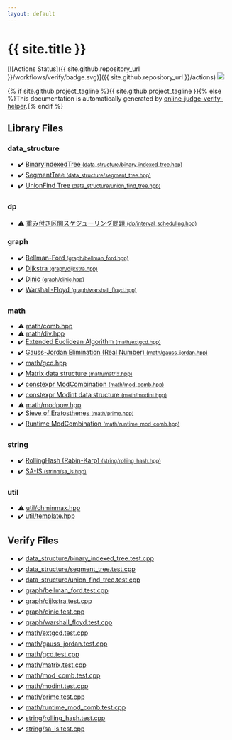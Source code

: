 ```yaml
---
layout: default
---
```


<!-- mathjax config similar to math.stackexchange -->
<script type="text/javascript" async
  src="https://cdnjs.cloudflare.com/ajax/libs/mathjax/2.7.5/MathJax.js?config=TeX-MML-AM_CHTML">
</script>
<script type="text/x-mathjax-config">
  MathJax.Hub.Config({
    TeX: { equationNumbers: { autoNumber: "AMS" }},
    tex2jax: {
      inlineMath: [ ['$','$'] ],
      processEscapes: true
    },
    "HTML-CSS": { matchFontHeight: false },
    displayAlign: "left",
    displayIndent: "2em"
  });
</script>

<script type="text/javascript" src="https://cdnjs.cloudflare.com/ajax/libs/jquery/3.4.1/jquery.min.js"></script>
<script src="https://cdn.jsdelivr.net/npm/jquery-balloon-js@1.1.2/jquery.balloon.min.js" integrity="sha256-ZEYs9VrgAeNuPvs15E39OsyOJaIkXEEt10fzxJ20+2I=" crossorigin="anonymous"></script>
<script type="text/javascript" src="assets/js/copy-button.js"></script>
<link rel="stylesheet" href="assets/css/copy-button.css" />


# {{ site.title }}

[![Actions Status]({{ site.github.repository_url }}/workflows/verify/badge.svg)]({{ site.github.repository_url }}/actions)
<a href="{{ site.github.repository_url }}"><img src="https://img.shields.io/github/last-commit/{{ site.github.owner_name }}/{{ site.github.repository_name }}" /></a>

{% if site.github.project_tagline %}{{ site.github.project_tagline }}{% else %}This documentation is automatically generated by <a href="https://github.com/kmyk/online-judge-verify-helper">online-judge-verify-helper</a>.{% endif %}

## Library Files

<div id="c8f6850ec2ec3fb32f203c1f4e3c2fd2"></div>

### data_structure

* :heavy_check_mark: <a href="library/data_structure/binary_indexed_tree.hpp.html">BinaryIndexedTree <small>(data_structure/binary_indexed_tree.hpp)</small></a>
* :heavy_check_mark: <a href="library/data_structure/segment_tree.hpp.html">SegmentTree <small>(data_structure/segment_tree.hpp)</small></a>
* :heavy_check_mark: <a href="library/data_structure/union_find_tree.hpp.html">UnionFind Tree <small>(data_structure/union_find_tree.hpp)</small></a>


<div id="95687afb5d9a2a9fa39038f991640b0c"></div>

### dp

* :warning: <a href="library/dp/interval_scheduling.hpp.html">重み付き区間スケジューリング問題 <small>(dp/interval_scheduling.hpp)</small></a>


<div id="f8b0b924ebd7046dbfa85a856e4682c8"></div>

### graph

* :heavy_check_mark: <a href="library/graph/bellman_ford.hpp.html">Bellman-Ford <small>(graph/bellman_ford.hpp)</small></a>
* :heavy_check_mark: <a href="library/graph/dijkstra.hpp.html">Dijkstra <small>(graph/dijkstra.hpp)</small></a>
* :heavy_check_mark: <a href="library/graph/dinic.hpp.html">Dinic <small>(graph/dinic.hpp)</small></a>
* :heavy_check_mark: <a href="library/graph/warshall_floyd.hpp.html">Warshall-Floyd <small>(graph/warshall_floyd.hpp)</small></a>


<div id="7e676e9e663beb40fd133f5ee24487c2"></div>

### math

* :warning: <a href="library/math/comb.hpp.html">math/comb.hpp</a>
* :warning: <a href="library/math/div.hpp.html">math/div.hpp</a>
* :heavy_check_mark: <a href="library/math/extgcd.hpp.html">Extended Euclidean Algorithm <small>(math/extgcd.hpp)</small></a>
* :heavy_check_mark: <a href="library/math/gauss_jordan.hpp.html">Gauss-Jordan Elimination (Real Number) <small>(math/gauss_jordan.hpp)</small></a>
* :heavy_check_mark: <a href="library/math/gcd.hpp.html">math/gcd.hpp</a>
* :heavy_check_mark: <a href="library/math/matrix.hpp.html">Matrix data structure <small>(math/matrix.hpp)</small></a>
* :heavy_check_mark: <a href="library/math/mod_comb.hpp.html">constexpr ModCombination <small>(math/mod_comb.hpp)</small></a>
* :heavy_check_mark: <a href="library/math/modint.hpp.html">constexpr Modint data structure <small>(math/modint.hpp)</small></a>
* :warning: <a href="library/math/modpow.hpp.html">math/modpow.hpp</a>
* :heavy_check_mark: <a href="library/math/prime.hpp.html">Sieve of Eratosthenes <small>(math/prime.hpp)</small></a>
* :heavy_check_mark: <a href="library/math/runtime_mod_comb.hpp.html">Runtime ModCombination <small>(math/runtime_mod_comb.hpp)</small></a>


<div id="b45cffe084dd3d20d928bee85e7b0f21"></div>

### string

* :heavy_check_mark: <a href="library/string/rolling_hash.hpp.html">RollingHash (Rabin-Karp) <small>(string/rolling_hash.hpp)</small></a>
* :heavy_check_mark: <a href="library/string/sa_is.hpp.html">SA-IS <small>(string/sa_is.hpp)</small></a>


<div id="05c7e24700502a079cdd88012b5a76d3"></div>

### util

* :warning: <a href="library/util/chminmax.hpp.html">util/chminmax.hpp</a>
* :heavy_check_mark: <a href="library/util/template.hpp.html">util/template.hpp</a>


## Verify Files

* :heavy_check_mark: <a href="verify/data_structure/binary_indexed_tree.test.cpp.html">data_structure/binary_indexed_tree.test.cpp</a>
* :heavy_check_mark: <a href="verify/data_structure/segment_tree.test.cpp.html">data_structure/segment_tree.test.cpp</a>
* :heavy_check_mark: <a href="verify/data_structure/union_find_tree.test.cpp.html">data_structure/union_find_tree.test.cpp</a>
* :heavy_check_mark: <a href="verify/graph/bellman_ford.test.cpp.html">graph/bellman_ford.test.cpp</a>
* :heavy_check_mark: <a href="verify/graph/dijkstra.test.cpp.html">graph/dijkstra.test.cpp</a>
* :heavy_check_mark: <a href="verify/graph/dinic.test.cpp.html">graph/dinic.test.cpp</a>
* :heavy_check_mark: <a href="verify/graph/warshall_floyd.test.cpp.html">graph/warshall_floyd.test.cpp</a>
* :heavy_check_mark: <a href="verify/math/extgcd.test.cpp.html">math/extgcd.test.cpp</a>
* :heavy_check_mark: <a href="verify/math/gauss_jordan.test.cpp.html">math/gauss_jordan.test.cpp</a>
* :heavy_check_mark: <a href="verify/math/gcd.test.cpp.html">math/gcd.test.cpp</a>
* :heavy_check_mark: <a href="verify/math/matrix.test.cpp.html">math/matrix.test.cpp</a>
* :heavy_check_mark: <a href="verify/math/mod_comb.test.cpp.html">math/mod_comb.test.cpp</a>
* :heavy_check_mark: <a href="verify/math/modint.test.cpp.html">math/modint.test.cpp</a>
* :heavy_check_mark: <a href="verify/math/prime.test.cpp.html">math/prime.test.cpp</a>
* :heavy_check_mark: <a href="verify/math/runtime_mod_comb.test.cpp.html">math/runtime_mod_comb.test.cpp</a>
* :heavy_check_mark: <a href="verify/string/rolling_hash.test.cpp.html">string/rolling_hash.test.cpp</a>
* :heavy_check_mark: <a href="verify/string/sa_is.test.cpp.html">string/sa_is.test.cpp</a>


